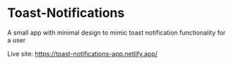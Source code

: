 # Toast-Notifications

A small app with minimal design to mimic toast notification functionality for a user

Live site: https://toast-notifications-app.netlify.app/
